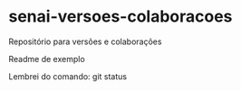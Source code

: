 # senai-versoes-colaboracoes
 Repositório para versões e colaborações

 Readme de exemplo

Lembrei do comando: git status

